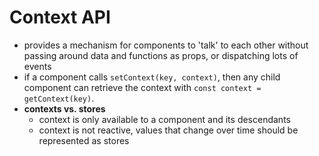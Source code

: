 # Context API

- provides a mechanism for components to 'talk' to each other without passing around data and functions as props, or dispatching lots of events
- if a component calls `setContext(key, context)`, then any child component can retrieve the context with `const context = getContext(key)`.
- **contexts vs. stores** 
  - context is only available to a component and its descendants
  - context is not reactive, values that change over time should be represented as stores
